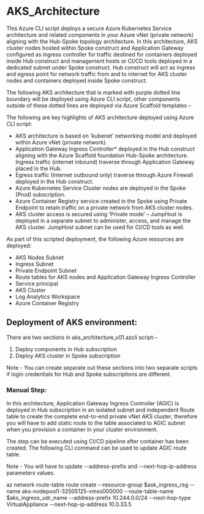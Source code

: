 # AKS_Architecture

This Azure CLI script deploys a secure Azure Kubernetes Service architecture and related components in your Azure vNet (private network) aligning with the Hub-Spoke topology architecture. In this architecture, AKS cluster nodes hosted within Spoke construct and Application Gateway configured as ingress controller for traffic destined for containers deployed inside Hub construct and management hosts or CI/CD tools deployed in a dedicated subnet under Spoke construct. Hub construct will act as ingress and egress point for network traffic from and to internet for AKS cluster nodes and containers deployed inside Spoke construct. 

The following AKS architecture that is marked with purple dotted line boundary will be deployed using Azure CLI script, other components outside of these dotted lines are deployed via Azure Scaffold templates –

<insert diagram here>



The following are key highlights of AKS architecture deployed using Azure CLI script:

* AKS architecture is based on ‘kubenet’ networking model and deployed within Azure vNet (private network).
* Application Gateway Ingress Controller* deployed in the Hub construct aligning with the Azure Scaffold foundation Hub-Spoke architecture. Ingress traffic (internet inbound) traverse through Application Gateway placed in the Hub.
* Egress traffic (Internet outbound only) traverse through Azure Firewall deployed in the Hub construct.
* Azure Kubernetes Service Cluster nodes are deployed in the Spoke (Prod) subscription.
* Azure Container Registry service created in the Spoke using Private Endpoint to retain traffic on a private network from AKS cluster nodes.
* AKS cluster access is secured using ‘Private mode’ – JumpHost is deployed in a separate subnet to administer, access, and manage the AKS cluster. JumpHost subnet can be used for CI/CD tools as well.


As part of this scripted deployment, the following Azure resources are deployed:

* AKS Nodes Subnet
* Ingress Subnet
* Private Endpoint Subnet
* Route tables for AKS nodes and Application Gateway Ingress Controller
* Service principal
* AKS Cluster
* Log Analytics Workspace
* Azure Container Registry


## Deployment of AKS environment:

There are two sections in aks_architecture_v01.azcli script--

1. Deploy components in Hub subscription
2. Deploy AKS cluster in Spoke subscription

Note - You can create separate out these sections into two separate scripts if login credentials for Hub and Spoke subscriptions are different. 

### Manual Step:

In this architecture, Application Gateway Ingress Controller (AGIC) is deployed in Hub subscription in an isolated subnet and independent Route table to create the complete end-to-end private vNet AKS cluster, therefore you will have to add static route to the table associated to AGIC subnet when you provision a container in your cluster environment. 

The step can be executed using CI/CD pipeline after container has been created. The following CLI command can be used to update AGIC route table.

Note - You will have to update --address-prefix and --next-hop-ip-address parameters values.

az network route-table route create --resource-group $ask_ingress_rsg --name aks-nodepool1-32505125-vmss000000 --route-table-name $aks_ingress_udr_name --address-prefix 10.244.0.0/24 --next-hop-type VirtualAppliance --next-hop-ip-address 10.0.33.5 